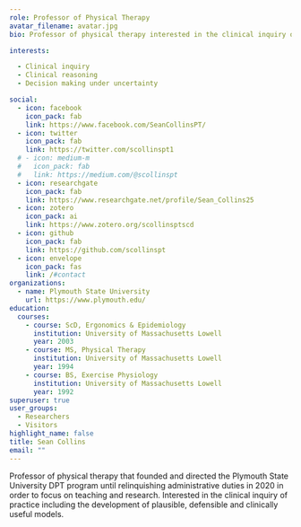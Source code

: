 ```yaml
---
role: Professor of Physical Therapy
avatar_filename: avatar.jpg
bio: Professor of physical therapy interested in the clinical inquiry of practice including the development of plausible, defensible and clinically useful models.

interests:

  - Clinical inquiry
  - Clinical reasoning 
  - Decision making under uncertainty

social:
  - icon: facebook
    icon_pack: fab
    link: https://www.facebook.com/SeanCollinsPT/
  - icon: twitter
    icon_pack: fab
    link: https://twitter.com/scollinspt1
  # - icon: medium-m
  #   icon_pack: fab
  #   link: https://medium.com/@scollinspt
  - icon: researchgate
    icon_pack: fab
    link: https://www.researchgate.net/profile/Sean_Collins25
  - icon: zotero
    icon_pack: ai
    link: https://www.zotero.org/scollinsptscd
  - icon: github
    icon_pack: fab
    link: https://github.com/scollinspt
  - icon: envelope
    icon_pack: fas
    link: /#contact
organizations:
  - name: Plymouth State University
    url: https://www.plymouth.edu/
education:
  courses:
    - course: ScD, Ergonomics & Epidemiology
      institution: University of Massachusetts Lowell
      year: 2003
    - course: MS, Physical Therapy
      institution: University of Massachusetts Lowell
      year: 1994
    - course: BS, Exercise Physiology
      institution: University of Massachusetts Lowell
      year: 1992
superuser: true
user_groups:
  - Researchers
  - Visitors
highlight_name: false
title: Sean Collins
email: ""
---
```


Professor of physical therapy that founded and directed the Plymouth State University DPT program until relinquishing administrative duties in 2020 in order to focus on teaching and research. Interested in the clinical inquiry of practice including the development of plausible, defensible and clinically useful models.

